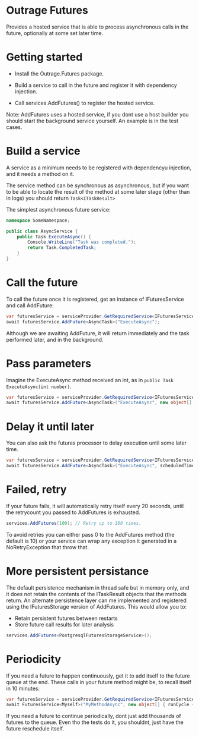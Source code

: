 # Outrage Futures

Provides a hosted service that is able to process asynchronous calls in the future, optionally at some set later time.

# Getting started

* Install the Outrage.Futures package.

* Build a service to call in the future and register it with dependency injection.

* Call services.AddFutures() to register the hosted service.

Note: AddFutures uses a hosted service, if you dont use a host builder you should start the background service yourself.  An example is in the test cases.

# Build a service

A service as a minimum needs to be registered with dependencyu injection, and it needs a method on it.

The service method can be synchronous as asynchronous, but if you want to be able to locate the result of the method at some later stage (other than in logs) you should return `Task<ITaskResult>`

The simplest asynchronous future service:

```c#
namespace SomeNamespace;

public class AsyncService {
	public Task ExecuteAsync() {
		Console.WriteLine("Task was completed.");
		return Task.CompletedTask;
	}
}
```

# Call the future

To call the future once it is registered, get an instance of IFuturesService and call AddFuture:

```c#
var futuresService = serviceProvider.GetRequiredService<IFuturesService>();
await futuresService.AddFuture<AsyncTask>("ExecuteAsync");
```

Although we are awaiting AddFuture, it will return immediately and the task performed later, and in the background.

# Pass parameters

Imagine the ExecuteAsync method received an int, as in `public Task ExecuteAsync(int number)`.

```c#
var futuresService = serviceProvider.GetRequiredService<IFuturesService>();
await futuresService.AddFuture<AsyncTask>("ExecuteAsync", new object[] { someValue });
```

# Delay it until later

You can also ask the futures processor to delay execution until some later time.

```c#
var futuresService = serviceProvider.GetRequiredService<IFuturesService>();
await futuresService.AddFuture<AsyncTask>("ExecuteAsync", scheduledTime: DateTimeOffset.UtcNow.AddMinutes(10));
```

# Failed, retry

If your future fails, it will automatically retry itself every 20 seconds, until the retrycount you passed to AddFutures is exhausted.

```c#
services.AddFutures(100); // Retry up to 100 times.
```

To avoid retries you can either pass 0 to the AddFutures method (the default is 10) or your service can wrap any exception it generated in a NoRetryException that throw that.

# More persistent persistance

The default persistence mechanism in thread safe but in memory only, and it does not retain the contents of the ITaskResult objects that the methods return.
An alternate persistence layer can me implemented and registered using the IFuturesStorage version of AddFutures.
This would allow you to:
* Retain persistent futures between restarts
* Store future call results for later analysis

```c#
services.AddFutures<PostgresqlFuturesStorageService>();
```

# Periodicity

If you need a future to happen continuously, get it to add itself to the future queue at the end.  These calls in your future method might be, to recall itself in 10 minutes:

```c#
var futuresService = serviceProvider.GetRequiredService<IFuturesService>();
await FuturesService<Myself>("MyMethodAsync", new object[] { runCycle + 1}, scheduledTime: DateTimeOffset.UtcNow.AddMinutes(10));
```

If you need a future to continue periodically, dont just add thousands of futures to the queue.  Even tho the tests do it, you shouldnt, just have the future reschedule itself.